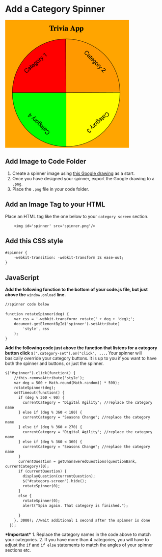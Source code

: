 # Add a Category Spinner

![](../.gitbook/assets/catspinner.png)

## Add Image to Code Folder

1. Create a spinner image using [this Google drawing](https://drive.google.com/open?id=1gLv3QzHR0MHhWFtJSDtamb62IIMN8txyUMZR8oYehDg) as a start.
2. Once you have designed your spinner, export the Google drawing to a `.png`.
3. Place the `.png` file in your code folder.  

## Add an Image Tag to your HTML

Place an HTML tag like the one below to your `category screen` section.

```text
    <img id='spinner' src='spinner.png'/>
```

## Add this CSS style

```text
#spinner {
    -webkit-transition: -webkit-transform 2s ease-out;
}
```

## JavaScript

**Add the following function to the bottom of your code.js file, but just above the** `window.onload` **line.**

```text
//spinner code below

function rotateSpinner(deg) {
    var css = '-webkit-transform: rotate(' + deg + 'deg);';
    document.getElementById('spinner').setAttribute(
        'style', css
    );
}
```

**Add the following code just above the function that listens for a category button click** `$(".category-set").on("click", ...`**.** Your spinner will basically override your category buttons. It is up to you if you want to have both the spinner and buttons, or just the spinner.

```text
$("#spinner").click(function() {
    //this.removeAttribute('style');
    var deg = 500 + Math.round(Math.random() * 500);
    rotateSpinner(deg);
    setTimeout(function() {
      if (deg % 360 < 90) {
        currentCategory = "Digital Agility"; //replace the category name
      } else if (deg % 360 < 180) {
        currentCategory = "Seasons Change"; //replace the category name
      } else if (deg % 360 < 270) {
        currentCategory = "Digital Agility"; //replace the category name
      } else if (deg % 360 < 360) {
        currentCategory = "Seasons Change"; //replace the category name
      }
      currentQuestion = getUnansweredQuestions(questionBank, currentCategory)[0];
      if (currentQuestion) {
        displayQuestion(currentQuestion);
        $("#category-screen").hide();
        rotateSpinner(0);
      }
      else {
        rotateSpinner(0);
        alert("Spin again. That category is finished.");

      }
    }, 3000); //wait additional 1 second after the spinner is done
  });
```

**\*Important\*** 1. Replace the category names in the code above to match your categories. 2. If you have more than 4 categories, you will have to adjust the `if` and `if else` statements to match the angles of your spinner sections etc.

